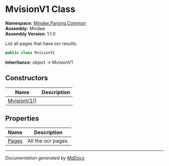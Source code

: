 ﻿<!--  
  <auto-generated>   
    The contents of this file were generated by a tool.  
    Changes to this file may be list if the file is regenerated  
  </auto-generated>   
-->

# MvisionV1 Class

**Namespace:** [Mindee.Parsing.Common](../index.md)  
**Assembly:** Mindee  
**Assembly Version:** 1.1.0

List all pages that have ocr results.

```csharp
public class MvisionV1
```

**Inheritance:** object → MvisionV1

## Constructors

| Name                                 | Description |
| ------------------------------------ | ----------- |
| [MvisionV1()](constructors/index.md) |             |

## Properties

| Name                         | Description        |
| ---------------------------- | ------------------ |
| [Pages](properties/Pages.md) | All the ocr pages. |

___

*Documentation generated by [MdDocs](https://github.com/ap0llo/mddocs)*
